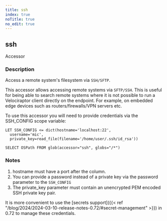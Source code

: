 ```yaml
---
title: ssh
index: true
noTitle: true
no_edit: true
---
```




<div class="vql_item"></div>


## ssh
<span class='vql_type label label-warning pull-right page-header'>Accessor</span>


### Description

Access a remote system's filesystem via `SSH/SFTP`.

This accessor allows accessing remote systems via `SFTP/SSH`.  This is
useful for being able to search remote systems where it is not
possible to run a Velociraptor client directly on the endpoint. For
example, on embedded edge devices such as routers/firewalls/VPN
servers etc.

To use this accessor you will need to provide credentials via the
SSH_CONFIG scope variable:

```vql
LET SSH_CONFIG <= dict(hostname='localhost:22',
  username='mic',
  private_key=read_file(filename='/home/user/.ssh/id_rsa'))

SELECT OSPath FROM glob(accessor="ssh", globs="/*")
```

### Notes

1. hostname must have a port after the column.
2. You can provide a password instead of a private key via the
   password parameter to the `SSH_CONFIG`
3. The private_key parameter must contain an unencrypted PEM encoded
   SSH private key pair.

It is more convenient to use the [secrets support]({{< ref
"/blog/2024/2024-03-10-release-notes-0.72/#secret-management" >}}) in
0.72 to manage these credentials.


